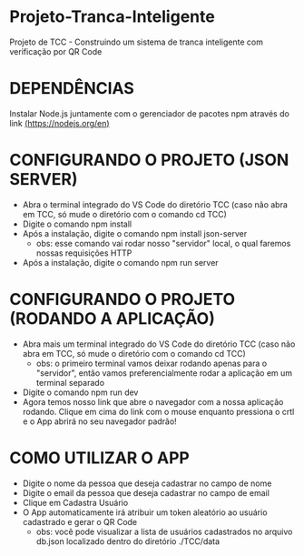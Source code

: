 # Projeto-Tranca-Inteligente
Projeto de TCC - Construindo um sistema de tranca inteligente com verificação por QR Code

# DEPENDÊNCIAS
Instalar Node.js juntamente com o gerenciador de pacotes npm através do link [(https://nodejs.org/en)](https://nodejs.org/en/download/current)

# CONFIGURANDO O PROJETO (JSON SERVER)
-	Abra o terminal integrado do VS Code do diretório TCC (caso não abra em TCC, só mude o diretório com o comando cd TCC)
- Digite o comando npm install
- Após a instalação, digite o comando npm install json-server 
  - obs: esse comando vai rodar nosso "servidor" local, o qual faremos nossas requisições HTTP
- Após a instalação, digite o comando npm run server

# CONFIGURANDO O PROJETO (RODANDO A APLICAÇÃO)
- Abra mais um terminal integrado do VS Code do diretório TCC (caso não abra em TCC, só mude o diretório com o comando cd TCC)
  - obs: o primeiro terminal vamos deixar rodando apenas para o "servidor", então vamos preferencialmente rodar a aplicação em um terminal separado
- Digite o comando npm run dev
- Agora temos nosso link que abre o navegador com a nossa aplicação rodando. Clique em cima do link com o mouse enquanto pressiona o crtl e o App abrirá
 no seu navegador padrão!

# COMO UTILIZAR O APP
- Digite o nome da pessoa que deseja cadastrar no campo de nome
- Digite o email da pessoa que deseja cadastrar no campo de email
- Clique em Cadastra Usuário
- O App automaticamente irá atribuir um token aleatório ao usuário cadastrado e gerar o QR Code
  - obs: você pode visualizar a lista de usuários cadastrados no arquivo db.json localizado dentro do diretório ./TCC/data

